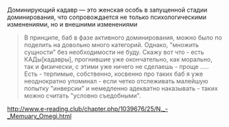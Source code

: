 Доминирующий кадавр — это женская особь в запущенной стадии доминирования, что сопровождается не только психологическими изменениями, но и внешними изменениями
> В принципе, баб в фазе активного доминирования, можно было по поделить на довольно много категорий. Однако, "множить сущности" без необходимости не буду. Скажу вот что - есть КАДы[кадавры], прогнившие уже окончательно, как морально, так и физически, с этими уже ничего не сделаешь - проще ..... Есть - терпимые, собственно, косвенно про таких баб я уже неоднократно упоминал - если четко отслеживать малейшую попытку "инверсии" и немедленно адекватно наказывать - таких можно считать "условно съедобными".

http://www.e-reading.club/chapter.php/1039676/25/N._-_Memuary_Omegi.html
